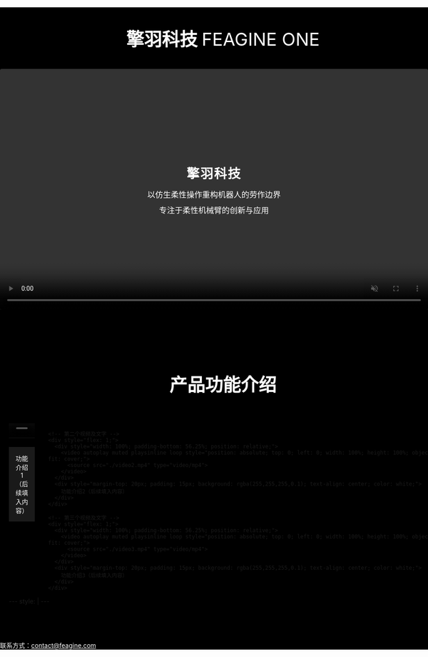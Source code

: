 <!-- 顶部标题区：强制黑色 -->
<section style="width: 100vw; margin: 0 calc(-50vw + 50%); padding: 40px 20px; background: #000; text-align: center;">
  <h1 style="color: white; font-size: 2.5rem; margin: 0;">
    擎羽科技 <span style="font-weight: normal;">FEAGINE ONE</span>
  </h1>
</section>
<!-- 视频区域（含顶部文字框） -->
<section style="width: 100vw; margin: 0 calc(-50vw + 50%); padding: 0; background: #000; position: relative;">
  <!-- 居中文字浮层（纯透明背景） -->
  <div style="width: 60%; height: auto; padding: 30px 20px; display: flex; flex-direction: column; justify-content: center; align-items: center; position: absolute; top: 50%; left: 50%; transform: translate(-50%, -50%); z-index: 10; border-radius: 4px;">
    <!-- 突出显示“擎羽科技” -->
    <div style="margin-bottom: 15px; text-align: center; color: white; font-size: 1.8rem; font-weight: bold; letter-spacing: 2px;">
      擎羽科技
    </div>
    <!-- 下方两行文字依次排列 -->
    <div style="margin-bottom: 10px; text-align: center; color: white; font-size: 1.1rem;">
      以仿生柔性操作重构机器人的劳作边界
    </div>
    <div style="text-align: center; color: white; font-size: 1.1rem;">
      专注于柔性机械臂的创新与应用
    </div>
  </div>
  <!-- 16:9比例视频区域 -->
  <div style="width: 100%; padding-bottom: 56.25%; position: relative;">
    <video 
      controls 
      autoplay 
      muted 
      playsinline 
      loop
      style="position: absolute; top: 0; left: 0; width: 100%; height: 100%; object-fit: contain; display: block; border-radius: 4px;"
    >
      <source src="./xiaobanben.mp4" type="video/mp4">
      <div style="color: white; text-align: center; padding: 100px 20px;">
        <h3>FEAGINE ONE - Origami Manipulator</h3>
        <p>视频加载中...</p>
      </div>
    </video>
  </div>
</section>
<!-- 产品功能介绍区域 -->
<section style="width: 100vw; margin: 0 calc(-50vw + 50%); padding: 80px 20px; background: #000;">
  <h2 style="text-align: center; margin-bottom: 60px; color: white; font-size: 2.5rem;">产品功能介绍</h2>
  
  <!-- 三个并列短视频 -->
  <div style="display: flex; justify-content: space-between; gap: 30px; max-width: 1800px; margin: 0 auto;">
    <!-- 第一个视频及文字 -->
    <div style="flex: 1;">
      <div style="width: 100%; padding-bottom: 56.25%; position: relative;">
        <video autoplay muted playsinline loop style="position: absolute; top: 0; left: 0; width: 100%; height: 100%; object-fit: cover;">
          <source src="./video1.mp4" type="video/mp4">
        </video>
      </div>
      <div style="margin-top: 20px; padding: 15px; background: rgba(255,255,255,0.1); text-align: center; color: white;">
        功能介绍1（后续填入内容）
      </div>
    </div>

    <!-- 第二个视频及文字 -->
    <div style="flex: 1;">
      <div style="width: 100%; padding-bottom: 56.25%; position: relative;">
        <video autoplay muted playsinline loop style="position: absolute; top: 0; left: 0; width: 100%; height: 100%; object-fit: cover;">
          <source src="./video2.mp4" type="video/mp4">
        </video>
      </div>
      <div style="margin-top: 20px; padding: 15px; background: rgba(255,255,255,0.1); text-align: center; color: white;">
        功能介绍2（后续填入内容）
      </div>
    </div>

    <!-- 第三个视频及文字 -->
    <div style="flex: 1;">
      <div style="width: 100%; padding-bottom: 56.25%; position: relative;">
        <video autoplay muted playsinline loop style="position: absolute; top: 0; left: 0; width: 100%; height: 100%; object-fit: cover;">
          <source src="./video3.mp4" type="video/mp4">
        </video>
      </div>
      <div style="margin-top: 20px; padding: 15px; background: rgba(255,255,255,0.1); text-align: center; color: white;">
        功能介绍3（后续填入内容）
      </div>
    </div>
  </div>
  ---
style: |
  <style>
    header, footer {
      display: none !important;
    }
  </style>
---
</section>
<section id="contact" style="width: 100vw; margin: 0 calc(-50vw + 50%); background: #000;">
  <p style="color: white; margin: 0;">
    联系方式：<a href="mailto:contact@feagine.com" style="color: white; text-decoration: underline;">contact@feagine.com</a>
  </p>
</section>